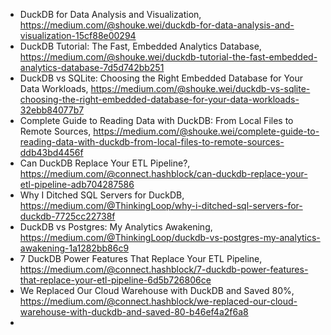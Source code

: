 

 - DuckDB for Data Analysis and Visualization, https://medium.com/@shouke.wei/duckdb-for-data-analysis-and-visualization-15cf88e00294
 - DuckDB Tutorial: The Fast, Embedded Analytics Database, https://medium.com/@shouke.wei/duckdb-tutorial-the-fast-embedded-analytics-database-7d5d742bb251
 - DuckDB vs SQLite: Choosing the Right Embedded Database for Your Data Workloads, https://medium.com/@shouke.wei/duckdb-vs-sqlite-choosing-the-right-embedded-database-for-your-data-workloads-32ebb84077b7
 - Complete Guide to Reading Data with DuckDB: From Local Files to Remote Sources, https://medium.com/@shouke.wei/complete-guide-to-reading-data-with-duckdb-from-local-files-to-remote-sources-ddb43bd4456f
 - Can DuckDB Replace Your ETL Pipeline?, https://medium.com/@connect.hashblock/can-duckdb-replace-your-etl-pipeline-adb704287586
 - Why I Ditched SQL Servers for DuckDB, https://medium.com/@ThinkingLoop/why-i-ditched-sql-servers-for-duckdb-7725cc22738f
 - DuckDB vs Postgres: My Analytics Awakening, https://medium.com/@ThinkingLoop/duckdb-vs-postgres-my-analytics-awakening-1a1282bb86c9
 - 7 DuckDB Power Features That Replace Your ETL Pipeline, https://medium.com/@connect.hashblock/7-duckdb-power-features-that-replace-your-etl-pipeline-6d5b726806ce
 - We Replaced Our Cloud Warehouse with DuckDB and Saved 80%, https://medium.com/@connect.hashblock/we-replaced-our-cloud-warehouse-with-duckdb-and-saved-80-b46ef4a2f6a8
 - 
